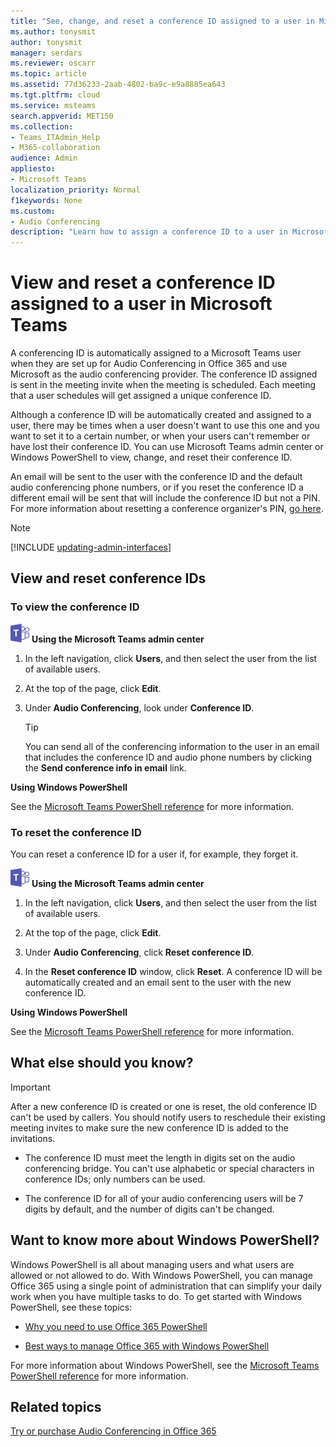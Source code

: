 ```yaml
---
title: "See, change, and reset a conference ID assigned to a user in Microsoft Teams"
ms.author: tonysmit
author: tonysmit
manager: serdars
ms.reviewer: oscarr
ms.topic: article
ms.assetid: 77d36233-2aab-4802-ba9c-e9a8885ea643
ms.tgt.pltfrm: cloud
ms.service: msteams
search.appverid: MET150
ms.collection: 
- Teams_ITAdmin_Help
- M365-collaboration
audience: Admin
appliesto:
- Microsoft Teams
localization_priority: Normal
f1keywords: None
ms.custom:
- Audio Conferencing
description: "Learn how to assign a conference ID to a user in Microsoft Teams and what the conference ID's parameters should be. "
---
```


# View and reset a conference ID assigned to a user in Microsoft Teams

A conferencing ID is automatically assigned to a Microsoft Teams user when they are set up for Audio Conferencing in Office 365 and use Microsoft as the audio conferencing provider. The conference ID assigned is sent in the meeting invite when the meeting is scheduled. Each meeting that a user schedules will get assigned a unique conference ID. 
  
Although a conference ID will be automatically created and assigned to a user, there may be times when a user doesn't want to use this one and you want to set it to a certain number, or when your users can't remember or have lost their conference ID. You can use Microsoft Teams admin center or Windows PowerShell to view, change, and reset their conference ID.
  
An email will be sent to the user with the conference ID and the default audio conferencing phone numbers, or if you reset the conference ID a different email will be sent that will include the conference ID but not a PIN. For more information about resetting a conference organizer's PIN, [go here](reset-a-conference-id-for-a-user-in-teams.md). 

> [!NOTE]
> [!INCLUDE [updating-admin-interfaces](includes/updating-admin-interfaces.md)]
  
## View and reset conference IDs

### To view the conference ID

![teams-logo-30x30.png](media/teams-logo-30x30.png) **Using the Microsoft Teams admin center**

1. In the left navigation, click **Users**, and then select the user from the list of available users.

2. At the top of the page, click **Edit**.

3. Under **Audio Conferencing**, look under **Conference ID**.

    > [!TIP]
    > You can send all of the conferencing information to the user in an email that includes the conference ID and audio phone numbers by clicking the **Send conference info in email** link.
  
**Using Windows PowerShell**

See the [Microsoft Teams PowerShell reference](https://docs.microsoft.com/powershell/module/teams/?view=teams-ps) for more information.
    
  
### To reset the conference ID

You can reset a conference ID for a user if, for example, they forget it.
  
![teams-logo-30x30.png](media/teams-logo-30x30.png) **Using the Microsoft Teams admin center**

1. In the left navigation, click **Users**, and then select the user from the list of available users.

2. At the top of the page, click **Edit**.

3. Under **Audio Conferencing**, click **Reset conference ID**.

4. In the **Reset conference ID** window, click **Reset**. A conference ID will be automatically created and an email sent to the user with the new conference ID.
  
**Using Windows PowerShell**

See the [Microsoft Teams PowerShell reference](https://docs.microsoft.com/powershell/module/teams/?view=teams-ps) for more information.


## What else should you know?

   > [!IMPORTANT]
   >  After a new conference ID is created or one is reset, the old conference ID can't be used by callers. You should notify users to reschedule their existing meeting invites to make sure the new conference ID is added to the invitations. 
  
    
- The conference ID must meet the length in digits set on the audio conferencing bridge. You can't use alphabetic or special characters in conference IDs; only numbers can be used.
    
- The conference ID for all of your audio conferencing users will be 7 digits by default, and the number of digits can't be changed.
    
    
## Want to know more about Windows PowerShell?

Windows PowerShell is all about managing users and what users are allowed or not allowed to do. With Windows PowerShell, you can manage Office 365 using a single point of administration that can simplify your daily work when you have multiple tasks to do. To get started with Windows PowerShell, see these topics:
    
  - [Why you need to use Office 365 PowerShell](https://go.microsoft.com/fwlink/?LinkId=525041)
    
  - [Best ways to manage Office 365 with Windows PowerShell](https://go.microsoft.com/fwlink/?LinkId=525142)
    
For more information about Windows PowerShell, see the [Microsoft Teams PowerShell reference](https://docs.microsoft.com/powershell/module/teams/?view=teams-ps) for more information.
    
## Related topics

[Try or purchase Audio Conferencing in Office 365](/SkypeForBusiness/audio-conferencing-in-office-365/try-or-purchase-audio-conferencing-in-office-365)

